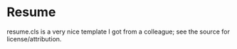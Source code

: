 # Resume

resume.cls is a very nice template I got from a colleague; see the source for license/attribution.